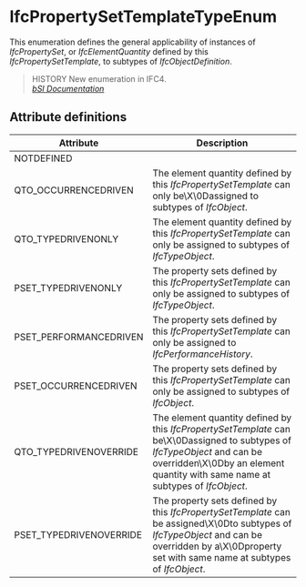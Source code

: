 IfcPropertySetTemplateTypeEnum
==============================
This enumeration defines the general applicability of instances of
_IfcPropertySet_, or _IfcElementQuantity_ defined by this
_IfcPropertySetTemplate_, to subtypes of _IfcObjectDefinition_.  
  
> HISTORY  New enumeration in IFC4.  
[ _bSI
Documentation_](https://standards.buildingsmart.org/IFC/DEV/IFC4_2/FINAL/HTML/schema/ifckernel/lexical/ifcpropertysettemplatetypeenum.htm)


Attribute definitions
---------------------
| Attribute               | Description                                                                                                                                                                                                  |
|-------------------------|--------------------------------------------------------------------------------------------------------------------------------------------------------------------------------------------------------------|
| NOTDEFINED              |                                                                                                                                                                                                              |
| QTO_OCCURRENCEDRIVEN    | The element quantity defined by this _IfcPropertySetTemplate_ can only be\X\0Dassigned to subtypes of _IfcObject_.                                                                                           |
| QTO_TYPEDRIVENONLY      | The element quantity defined by this _IfcPropertySetTemplate_ can only be assigned to subtypes of _IfcTypeObject_.                                                                                           |
| PSET_TYPEDRIVENONLY     | The property sets defined by this _IfcPropertySetTemplate_ can only be assigned to subtypes of _IfcTypeObject_.                                                                                              |
| PSET_PERFORMANCEDRIVEN  | The property sets defined by this _IfcPropertySetTemplate_ can only be assigned to _IfcPerformanceHistory_.                                                                                                  |
| PSET_OCCURRENCEDRIVEN   | The property sets defined by this _IfcPropertySetTemplate_ can only be assigned to subtypes of _IfcObject_.                                                                                                  |
| QTO_TYPEDRIVENOVERRIDE  | The element quantity defined by this _IfcPropertySetTemplate_ can be\X\0Dassigned to subtypes of _IfcTypeObject_ and can be overridden\X\0Dby an element quantity with same name at subtypes of _IfcObject_. |
| PSET_TYPEDRIVENOVERRIDE | The property sets defined by this _IfcPropertySetTemplate_ can be assigned\X\0Dto subtypes of _IfcTypeObject_ and can be overridden by a\X\0Dproperty set with same name at subtypes of _IfcObject_.         |

